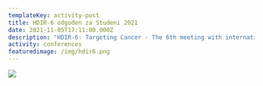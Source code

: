 ```yaml
---
templateKey: activity-post
title: HDIR-6 odgođen za Studeni 2021
date: 2021-11-05T17:11:00.000Z
description: "HDIR-6: Targeting Cancer - The 6th meeting with international participation"
activity: conferences
featuredimage: /img/hdir6.png
---
```

![](/img/hdir6.png)